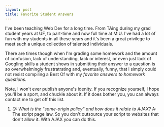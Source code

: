 ```yaml
---
layout: post
title: Favorite Student Answers
---
```


I've been teaching Web Dev for a long time. From TAing during my grad student years at UF, to part-time and now full time at MIU. I've had a lot of fun with my students in all these years and it's been a great privilege to meet such a unique collection of talented individuals. 

There are times though when I'm grading some homework and the amount of confusion, lack of understanding, lack or interest, or even just lack of Googling skills a student shows in submitting their answer to a question is so overwhelmingly frustratrating and, eventually, funny, that I simply could not resist compiling a Best Of with my _favorite answers to homework questions_. 

Note, I won't ever publish anyone's idenity. If you recognize yourself, I hope you'll be a sport, and chuckle about it. If it does bother you, you can always contact me to get off this list.

1. *Q: What is the "same-origin policy" and how does it relate to AJAX?*
A: The script page law. So you don't outsource your script to websites that don't allow it. With AJAX you can do this.
